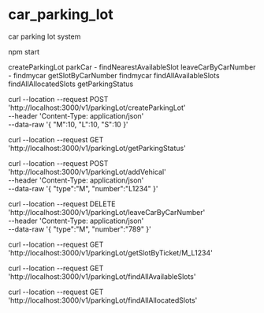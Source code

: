 # car_parking_lot
car parking lot system

npm start

createParkingLot
parkCar - findNearestAvailableSlot
leaveCarByCarNumber - findmycar
getSlotByCarNumber  findmycar
findAllAvailableSlots
findAllAllocatedSlots
getParkingStatus

curl --location --request POST 'http://localhost:3000/v1/parkingLot/createParkingLot' \
--header 'Content-Type: application/json' \
--data-raw '{
    "M":10,
    "L":10,
    "S":10
}'

curl --location --request GET 'http://localhost:3000/v1/parkingLot/getParkingStatus'

curl --location --request POST 'http://localhost:3000/v1/parkingLot/addVehical' \
--header 'Content-Type: application/json' \
--data-raw '{
    "type":"M",
    "number":"L1234"
}'

curl --location --request DELETE 'http://localhost:3000/v1/parkingLot/leaveCarByCarNumber' \
--header 'Content-Type: application/json' \
--data-raw '{
    "type":"M",
    "number":"789"
}'

curl --location --request GET 'http://localhost:3000/v1/parkingLot/getSlotByTicket/M_L1234'

curl --location --request GET 'http://localhost:3000/v1/parkingLot/findAllAvailableSlots'

curl --location --request GET 'http://localhost:3000/v1/parkingLot/findAllAllocatedSlots'